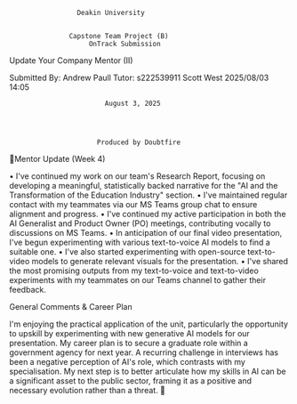                      Deakin University


                   Capstone Team Project (B)
                        OnTrack Submission

Update Your Company Mentor (II)

Submitted By: Andrew Paull Tutor: s222539911 Scott West 2025/08/03 14:05

                            August 3, 2025




                          Produced by Doubtfire

Mentor Update (Week 4)

• I've continued my work on our team's Research Report, focusing on
developing a meaningful, statistically backed narrative for the "AI and
the Transformation of the Education Industry" section. • I've maintained
regular contact with my teammates via our MS Teams group chat to ensure
alignment and progress. • I've continued my active participation in both
the AI Generalist and Product Owner (PO) meetings, contributing vocally
to discussions on MS Teams. • In anticipation of our final video
presentation, I've begun experimenting with various text-to-voice AI
models to find a suitable one. • I've also started experimenting with
open-source text-to-video models to generate relevant visuals for the
presentation. • I've shared the most promising outputs from my
text-to-voice and text-to-video experiments with my teammates on our
Teams channel to gather their feedback.

General Comments & Career Plan

I'm enjoying the practical application of the unit, particularly the
opportunity to upskill by experimenting with new generative AI models
for our presentation. My career plan is to secure a graduate role within
a government agency for next year. A recurring challenge in interviews
has been a negative perception of AI's role, which contrasts with my
specialisation. My next step is to better articulate how my skills in AI
can be a significant asset to the public sector, framing it as a
positive and necessary evolution rather than a threat. 
